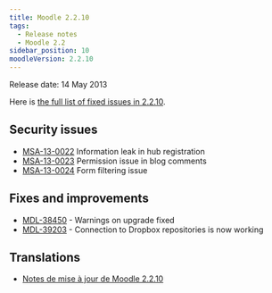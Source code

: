 ```yaml
---
title: Moodle 2.2.10
tags:
  - Release notes
  - Moodle 2.2
sidebar_position: 10
moodleVersion: 2.2.10
---
```


Release date: 14 May 2013

Here is [the full list of fixed issues in 2.2.10](https://tracker.moodle.org/secure/IssueNavigator!executeAdvanced.jspa?jqlQuery=project+%3D+mdl+AND+resolution+%3D+fixed+AND+fixVersion+in+%28%222.2.10%22%29+ORDER+BY+priority+DESC&runQuery=true&clear=true).

## Security issues

- [MSA-13-0022](https://moodle.org/mod/forum/discuss.php?d=228933) Information leak in hub registration
- [MSA-13-0023](https://moodle.org/mod/forum/discuss.php?d=228934) Permission issue in blog comments
- [MSA-13-0024](https://moodle.org/mod/forum/discuss.php?d=228935) Form filtering issue

## Fixes and improvements

- [MDL-38450](https://tracker.moodle.org/browse/MDL-38450) - Warnings on upgrade fixed
- [MDL-39203](https://tracker.moodle.org/browse/MDL-39203) - Connection to Dropbox repositories is now working

## Translations

- [Notes de mise à jour de Moodle 2.2.10](https://docs.moodle.org/fr/Notes_de_mise_à_jour_de_Moodle_2.2.10)
